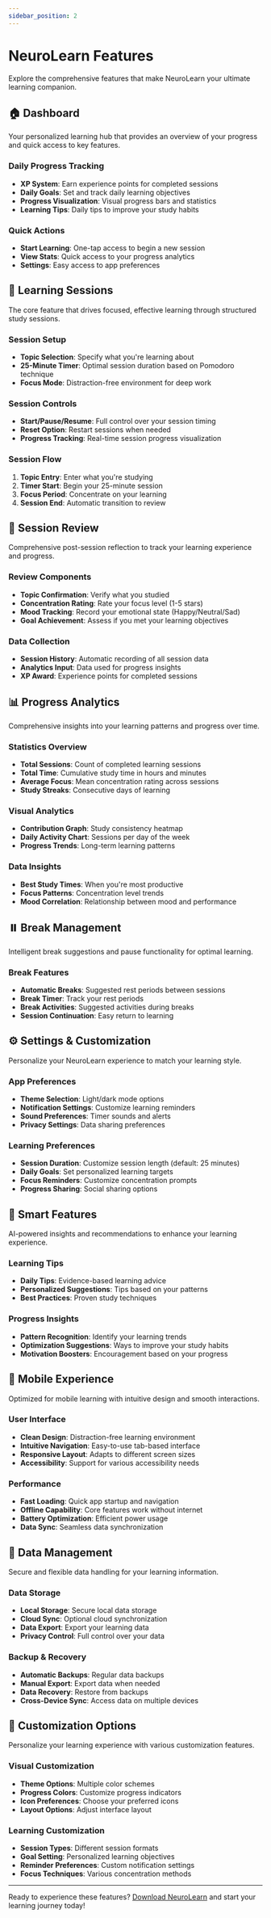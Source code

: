 ```yaml
---
sidebar_position: 2
---
```


# NeuroLearn Features

Explore the comprehensive features that make NeuroLearn your ultimate learning companion.

## 🏠 Dashboard

Your personalized learning hub that provides an overview of your progress and quick access to key features.

### Daily Progress Tracking
- **XP System**: Earn experience points for completed sessions
- **Daily Goals**: Set and track daily learning objectives
- **Progress Visualization**: Visual progress bars and statistics
- **Learning Tips**: Daily tips to improve your study habits

### Quick Actions
- **Start Learning**: One-tap access to begin a new session
- **View Stats**: Quick access to your progress analytics
- **Settings**: Easy access to app preferences

## 🎯 Learning Sessions

The core feature that drives focused, effective learning through structured study sessions.

### Session Setup
- **Topic Selection**: Specify what you're learning about
- **25-Minute Timer**: Optimal session duration based on Pomodoro technique
- **Focus Mode**: Distraction-free environment for deep work

### Session Controls
- **Start/Pause/Resume**: Full control over your session timing
- **Reset Option**: Restart sessions when needed
- **Progress Tracking**: Real-time session progress visualization

### Session Flow
1. **Topic Entry**: Enter what you're studying
2. **Timer Start**: Begin your 25-minute session
3. **Focus Period**: Concentrate on your learning
4. **Session End**: Automatic transition to review

## 📝 Session Review

Comprehensive post-session reflection to track your learning experience and progress.

### Review Components
- **Topic Confirmation**: Verify what you studied
- **Concentration Rating**: Rate your focus level (1-5 stars)
- **Mood Tracking**: Record your emotional state (Happy/Neutral/Sad)
- **Goal Achievement**: Assess if you met your learning objectives

### Data Collection
- **Session History**: Automatic recording of all session data
- **Analytics Input**: Data used for progress insights
- **XP Award**: Experience points for completed sessions

## 📊 Progress Analytics

Comprehensive insights into your learning patterns and progress over time.

### Statistics Overview
- **Total Sessions**: Count of completed learning sessions
- **Total Time**: Cumulative study time in hours and minutes
- **Average Focus**: Mean concentration rating across sessions
- **Study Streaks**: Consecutive days of learning

### Visual Analytics
- **Contribution Graph**: Study consistency heatmap
- **Daily Activity Chart**: Sessions per day of the week
- **Progress Trends**: Long-term learning patterns

### Data Insights
- **Best Study Times**: When you're most productive
- **Focus Patterns**: Concentration level trends
- **Mood Correlation**: Relationship between mood and performance

## ⏸️ Break Management

Intelligent break suggestions and pause functionality for optimal learning.

### Break Features
- **Automatic Breaks**: Suggested rest periods between sessions
- **Break Timer**: Track your rest periods
- **Break Activities**: Suggested activities during breaks
- **Session Continuation**: Easy return to learning

## ⚙️ Settings & Customization

Personalize your NeuroLearn experience to match your learning style.

### App Preferences
- **Theme Selection**: Light/dark mode options
- **Notification Settings**: Customize learning reminders
- **Sound Preferences**: Timer sounds and alerts
- **Privacy Settings**: Data sharing preferences

### Learning Preferences
- **Session Duration**: Customize session length (default: 25 minutes)
- **Daily Goals**: Set personalized learning targets
- **Focus Reminders**: Customize concentration prompts
- **Progress Sharing**: Social sharing options

## 🧠 Smart Features

AI-powered insights and recommendations to enhance your learning experience.

### Learning Tips
- **Daily Tips**: Evidence-based learning advice
- **Personalized Suggestions**: Tips based on your patterns
- **Best Practices**: Proven study techniques

### Progress Insights
- **Pattern Recognition**: Identify your learning trends
- **Optimization Suggestions**: Ways to improve your study habits
- **Motivation Boosters**: Encouragement based on your progress

## 📱 Mobile Experience

Optimized for mobile learning with intuitive design and smooth interactions.

### User Interface
- **Clean Design**: Distraction-free learning environment
- **Intuitive Navigation**: Easy-to-use tab-based interface
- **Responsive Layout**: Adapts to different screen sizes
- **Accessibility**: Support for various accessibility needs

### Performance
- **Fast Loading**: Quick app startup and navigation
- **Offline Capability**: Core features work without internet
- **Battery Optimization**: Efficient power usage
- **Data Sync**: Seamless data synchronization

## 🔄 Data Management

Secure and flexible data handling for your learning information.

### Data Storage
- **Local Storage**: Secure local data storage
- **Cloud Sync**: Optional cloud synchronization
- **Data Export**: Export your learning data
- **Privacy Control**: Full control over your data

### Backup & Recovery
- **Automatic Backups**: Regular data backups
- **Manual Export**: Export data when needed
- **Data Recovery**: Restore from backups
- **Cross-Device Sync**: Access data on multiple devices

## 🎨 Customization Options

Personalize your learning experience with various customization features.

### Visual Customization
- **Theme Options**: Multiple color schemes
- **Progress Colors**: Customize progress indicators
- **Icon Preferences**: Choose your preferred icons
- **Layout Options**: Adjust interface layout

### Learning Customization
- **Session Types**: Different session formats
- **Goal Setting**: Personalized learning objectives
- **Reminder Preferences**: Custom notification settings
- **Focus Techniques**: Various concentration methods

---

Ready to experience these features? [Download NeuroLearn](/docs/getting-started) and start your learning journey today! 